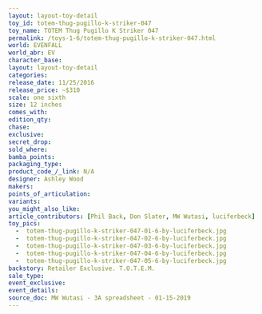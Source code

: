 ```yaml
---
layout: layout-toy-detail 
toy_id: totem-thug-pugillo-k-striker-047
toy_name: TOTEM Thug Pugillo K Striker 047
permalink: /toys-1-6/totem-thug-pugillo-k-striker-047.html
world: EVENFALL
world_abr: EV
character_base: 
layout: layout-toy-detail
categories: 
release_date: 11/25/2016
release_price: ~$310
scale: one sixth
size: 12 inches
comes_with: 
edition_qty: 
chase: 
exclusive: 
secret_drop: 
sold_where: 
bamba_points: 
packaging_type: 
product_code_/_link: N/A
designer: Ashley Wood
makers: 
points_of_articulation: 
variants: 
you_might_also_like: 
article_contributors: [Phil Back, Don Slater, MW Wutasi, luciferbeck]
toy_pics: 
  -  totem-thug-pugillo-k-striker-047-01-6-by-luciferbeck.jpg
  -  totem-thug-pugillo-k-striker-047-02-6-by-luciferbeck.jpg
  -  totem-thug-pugillo-k-striker-047-03-6-by-luciferbeck.jpg
  -  totem-thug-pugillo-k-striker-047-04-6-by-luciferbeck.jpg
  -  totem-thug-pugillo-k-striker-047-05-6-by-luciferbeck.jpg
backstory: Retailer Exclusive. T.O.T.E.M. 
sale_type: 
event_exclusive: 
event_details: 
source_doc: MW Wutasi - 3A spreadsheet - 01-15-2019
---
```


